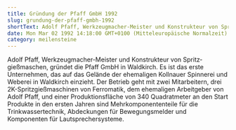 ```yaml
---
title: Gründung der Pfaff GmbH 1992
slug: grundung-der-pfaff-gmbh-1992
shortText: Adolf Pfaff, Werkzeugmacher-Meister und Konstrukteur von Spritz­gießmaschen, gründet die Pfaff GmbH in Waldkirch.
date: Mon Mar 02 1992 14:18:00 GMT+0100 (Mitteleuropäische Normalzeit)
category: meilensteine
---
```


Adolf Pfaff, Werkzeugmacher-Meister und Konstrukteur von Spritz­gießmaschen, gründet die Pfaff GmbH in Waldkirch. Es ist das erste Unternehmen, das auf das Gelände der ehemaligen Kollnauer Spinnerei und Weberei in Waldkirch einzieht. Der Betrieb geht mit zwei Mitarbeitern, drei 2K-Spritzgießmaschinen von Ferromatik, dem ehemaligen Arbeitgeber von Adolf Pfaff, und einer Produktionsfläche von 340 Quadratmeter an den Start Produkte in den ersten Jahren sind Mehr­komponententeile für die Trinkwasser­technik, Abdeckungen für Bewegungsmelder und Komponenten für ­Laut­sprechersysteme.
